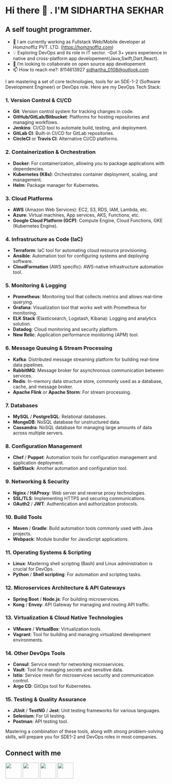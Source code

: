 # Hi there 👋 . I'M SIDHARTHA SEKHAR
## A self tought programmer.
- 💼 I am currently working as Fullstack Web/Mobile developer at Homznoffiz PVT. LTD. (https://homznoffiz.com)
- 💡 Exploring DevOps and its role in IT sector.
-Got 3+ years experience in native and cross-platform app developement(Java,Swift,Dart,React).
- 👯 I’m looking to collaborate on open source app developement
- 📫 How to reach me?: 8114613927 sidhartha_0108@outlook.com

I am mastering a set of core technologies, tools for an SDE-1-2 (Software Development Engineer) or DevOps role. 
Here are my DevOps Tech Stack:

### 1. **Version Control & CI/CD**
   - **Git**: Version control system for tracking changes in code.
   - **GitHub/GitLab/Bitbucket**: Platforms for hosting repositories and managing workflows.
   - **Jenkins**: CI/CD tool to automate build, testing, and deployment.
   - **GitLab CI**: Built-in CI/CD for GitLab repositories.
   - **CircleCI** or **Travis CI**: Alternative CI/CD platforms.

### 2. **Containerization & Orchestration**
   - **Docker**: For containerization, allowing you to package applications with dependencies.
   - **Kubernetes (K8s)**: Orchestrates container deployment, scaling, and management.
   - **Helm**: Package manager for Kubernetes.

### 3. **Cloud Platforms**
   - **AWS** (Amazon Web Services): EC2, S3, RDS, IAM, Lambda, etc.
   - **Azure**: Virtual machines, App services, AKS, Functions, etc.
   - **Google Cloud Platform (GCP)**: Compute Engine, Cloud Functions, GKE (Kubernetes Engine).

### 4. **Infrastructure as Code (IaC)**
   - **Terraform**: IaC tool for automating cloud resource provisioning.
   - **Ansible**: Automation tool for configuring systems and deploying software.
   - **CloudFormation** (AWS specific): AWS-native infrastructure automation tool.

### 5. **Monitoring & Logging**
   - **Prometheus**: Monitoring tool that collects metrics and allows real-time querying.
   - **Grafana**: Visualization tool that works well with Prometheus for monitoring.
   - **ELK Stack** (Elasticsearch, Logstash, Kibana): Logging and analytics solution.
   - **Datadog**: Cloud monitoring and security platform.
   - **New Relic**: Application performance monitoring (APM) tool.

### 6. **Message Queuing & Stream Processing**
   - **Kafka**: Distributed message streaming platform for building real-time data pipelines.
   - **RabbitMQ**: Message broker for asynchronous communication between services.
   - **Redis**: In-memory data structure store, commonly used as a database, cache, and message broker.
   - **Apache Flink** or **Apache Storm**: For stream processing.

### 7. **Databases**
   - **MySQL** / **PostgreSQL**: Relational databases.
   - **MongoDB**: NoSQL database for unstructured data.
   - **Cassandra**: NoSQL database for managing large amounts of data across multiple servers.

### 8. **Configuration Management**
   - **Chef** / **Puppet**: Automation tools for configuration management and application deployment.
   - **SaltStack**: Another automation and configuration tool.

### 9. **Networking & Security**
   - **Nginx** / **HAProxy**: Web server and reverse proxy technologies.
   - **SSL/TLS**: Implementing HTTPS and securing communications.
   - **OAuth2** / **JWT**: Authentication and authorization protocols.

### 10. **Build Tools**
   - **Maven** / **Gradle**: Build automation tools commonly used with Java projects.
   - **Webpack**: Module bundler for JavaScript applications.

### 11. **Operating Systems & Scripting**
   - **Linux**: Mastering shell scripting (Bash) and Linux administration is crucial for DevOps.
   - **Python** / **Shell scripting**: For automation and scripting tasks.

### 12. **Microservices Architecture & API Gateways**
   - **Spring Boot** / **Node.js**: For building microservices.
   - **Kong** / **Envoy**: API Gateway for managing and routing API traffic.

### 13. **Virtualization & Cloud Native Technologies**
   - **VMware** / **VirtualBox**: Virtualization tools.
   - **Vagrant**: Tool for building and managing virtualized development environments.

### 14. **Other DevOps Tools**
   - **Consul**: Service mesh for networking microservices.
   - **Vault**: Tool for managing secrets and sensitive data.
   - **Istio**: Service mesh for microservices security and communication control.
   - **Argo CD**: GitOps tool for Kubernetes.

### 15. **Testing & Quality Assurance**
   - **JUnit** / **TestNG** / **Jest**: Unit testing frameworks for various languages.
   - **Selenium**: For UI testing.
   - **Postman**: API testing tool.
  
Mastering a combination of these tools, along with strong problem-solving skills, will prepare you for SDE1-2 and DevOps roles in most companies.

## Connect with me
[<img src="https://user-images.githubusercontent.com/55876522/99841014-849cfd80-2b93-11eb-9632-152cf3fe9ea9.png" width="50"/>](https://linkedin.com/in/sidhartha-sekhar/)
[<img src="https://user-images.githubusercontent.com/55876522/99840007-bad97d80-2b91-11eb-8874-21220b3c5415.png" width="50"/>](https://twitter.com/Sidhartha_123)
[<img src="https://user-images.githubusercontent.com/55876522/99840347-62ef4680-2b92-11eb-9e92-d39dd0cd6076.png" width="50"/>](https://facebook.com/Sidhartha.sekhar.52)
[<img src="https://user-images.githubusercontent.com/55876522/99840615-e315ac00-2b92-11eb-95cf-adebdae5c661.jpeg" width="50"/>](https://instagram.com/Sidhartha_sekhar_127)
<!--
**sidharthasekhar129/sidharthasekhar129** is a ✨ _special_ ✨ repository because its `README.md` (this file) appears on your GitHub profile.

Here are some ideas to get you started:

- 🔭 I’m currently working on ...
- 🌱 I’m currently learning ...
- 👯 I’m looking to collaborate on ...
- 🤔 I’m looking for help with ...
- 💬 Ask me about ...
- 📫 How to reach me: ...
- 😄 Pronouns: ...
- ⚡ Fun fact: ...
-->

